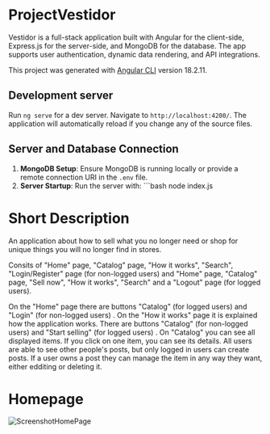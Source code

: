 # ProjectVestidor

Vestidor is a full-stack application built with Angular for the client-side, Express.js for the server-side, and MongoDB for the database. The app supports user authentication, dynamic data rendering, and API integrations.

This project was generated with [Angular CLI](https://github.com/angular/angular-cli) version 18.2.11.

## Development server

Run `ng serve` for a dev server. Navigate to `http://localhost:4200/`. The application will automatically reload if you change any of the source files.

## Server and Database Connection

1. **MongoDB Setup**: Ensure MongoDB is running locally or provide a remote connection URI in the `.env` file.
2. **Server Startup**: Run the server with: ```bash node index.js

# Short Description

An application about how to sell what you no longer need or shop for unique things you will no longer find in stores.

Consits of "Home" page, "Catalog" page, "How it works", "Search", "Login/Register" page (for non-logged users) and "Home" page, "Catalog" page, "Sell now", "How it works", "Search" and a "Logout" page (for logged users).

On the "Home" page there are buttons "Catalog" (for logged users) and "Login" (for non-logged users) .
On the "How it works" page it is explained how the application works. Тhere аre buttons "Catalog" (for non-logged users) and "Start selling" (for logged users) .
On "Catalog" you can see all displayed items. If you click on one item, you can see its details.
All users are able to see other people's posts, but only logged in users can create posts.
If a user owns a post they can manage the item in any way they want, either edditing or deleting it.

# Homepage

![ScreenshotHomePage](https://github.com/user-attachments/assets/061472ac-fbfc-43fa-8ada-de9d83afa3f5)
